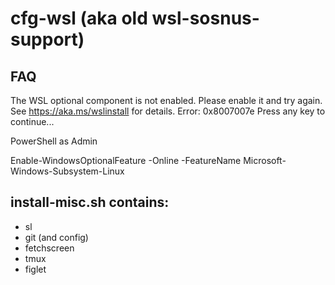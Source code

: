 # cfg-wsl (aka old wsl-sosnus-support)

## FAQ

The WSL optional component is not enabled. Please enable it and try again.
See https://aka.ms/wslinstall for details.
Error: 0x8007007e
Press any key to continue...

PowerShell as Admin

Enable-WindowsOptionalFeature -Online -FeatureName Microsoft-Windows-Subsystem-Linux


## install-misc.sh contains:
* sl
* git (and config)
* fetchscreen
* tmux
* figlet
